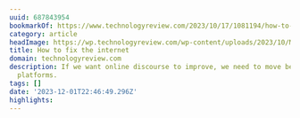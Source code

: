 ```yaml
---
uuid: 687843954
bookmarkOf: https://www.technologyreview.com/2023/10/17/1081194/how-to-fix-the-internet-online-discourse/
category: article
headImage: https://wp.technologyreview.com/wp-content/uploads/2023/10/Memes_Hi-thumb.jpg?resize=1200,600
title: How to fix the internet
domain: technologyreview.com
description: If we want online discourse to improve, we need to move beyond the big
  platforms.
tags: []
date: '2023-12-01T22:46:49.296Z'
highlights: 
---
```



